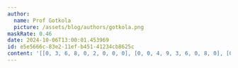```yaml
---
author:
  name: Prof Gotkola
  picture: /assets/blog/authors/gotkola.png
maskRate: 0.46
date: 2024-10-06T13:00:01.453969
id: e5e5666c-83e2-11ef-b451-41234cb8625c
content: '[[0, 3, 6, 8, 0, 2, 0, 0, 0], [0, 0, 4, 9, 3, 6, 0, 8, 0], [0, 0, 2, 5, 0, 7, 4, 6, 0], [0, 8, 0, 0, 7, 9, 5, 0, 0], [0, 6, 9, 4, 0, 0, 3, 7, 0], [0, 0, 0, 3, 0, 0, 8, 4, 9], [3, 0, 7, 0, 0, 8, 6, 2, 4], [0, 0, 1, 7, 0, 3, 9, 5, 0], [9, 2, 8, 6, 5, 4, 0, 0, 0]]'
---
```

